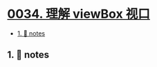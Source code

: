 # [0034. 理解 viewBox 视口](https://github.com/Tdahuyou/svg/tree/main/0034.%20%E7%90%86%E8%A7%A3%20viewBox%20%E8%A7%86%E5%8F%A3)

<!-- region:toc -->
- [1. 📒 notes](#1--notes)
<!-- endregion:toc -->

## 1. 📒 notes



